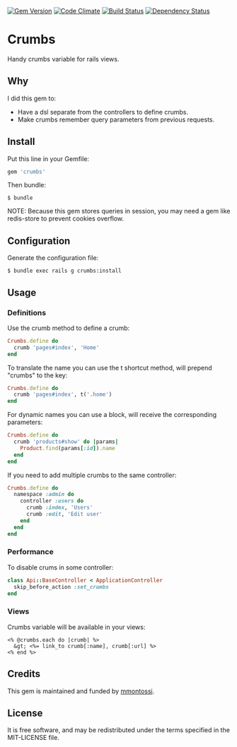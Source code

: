 [![Gem Version](https://badge.fury.io/rb/crumbs.svg)](http://badge.fury.io/rb/crumbs)
[![Code Climate](https://codeclimate.com/github/mmontossi/crumbs/badges/gpa.svg)](https://codeclimate.com/github/mmontossi/crumbs)
[![Build Status](https://travis-ci.org/mmontossi/crumbs.svg)](https://travis-ci.org/mmontossi/crumbs)
[![Dependency Status](https://gemnasium.com/mmontossi/crumbs.svg)](https://gemnasium.com/mmontossi/crumbs)

# Crumbs

Handy crumbs variable for rails views.

## Why

I did this gem to:

- Have a dsl separate from the controllers to define crumbs.
- Make crumbs remember query parameters from previous requests.

## Install

Put this line in your Gemfile:
```ruby
gem 'crumbs'
```

Then bundle:
```
$ bundle
```

NOTE: Because this gem stores queries in session, you may need a gem like redis-store to prevent cookies overflow.

## Configuration

Generate the configuration file:
```
$ bundle exec rails g crumbs:install
```

## Usage

### Definitions

Use the crumb method to define a crumb:
```ruby
Crumbs.define do
  crumb 'pages#index', 'Home'
end
```

To translate the name you can use the t shortcut method, will prepend "crumbs" to the key:
```ruby
Crumbs.define do
  crumb 'pages#index', t('.home')
end
```

For dynamic names you can use a block, will receive the corresponding parameters:
```ruby
Crumbs.define do
  crumb 'products#show' do |params|
    Product.find(params[:id]).name
  end
end
```

If you need to add multiple crumbs to the same controller:
```ruby
Crumbs.define do
  namespace :admin do
    controller :users do
      crumb :index, 'Users'
      crumb :edit, 'Edit user'
    end
  end
end
```

### Performance

To disable crums in some controller:
```ruby
class Api::BaseController < ApplicationController
  skip_before_action :set_crumbs
end
```

### Views

Crumbs variable will be available in your views:
```erb
<% @crumbs.each do |crumb| %>
  &gt; <%= link_to crumb[:name], crumb[:url] %>
<% end %>
```

## Credits

This gem is maintained and funded by [mmontossi](https://github.com/mmontossi).

## License

It is free software, and may be redistributed under the terms specified in the MIT-LICENSE file.
